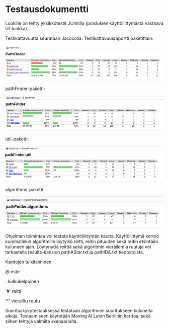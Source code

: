 # Testausdokumentti

Luokille on tehty yksikkötestit JUnitilla (poislukien käyttöliittymästä vastaava UI-luokka).

Testikattavuutta seurataan Jacocolla. Testikattavuusraportti paketittain:

![Paketit](kaikki_kansiot.png)

pathFinder-paketti:

![pathFinder](pathFinder.png)

util-paketti:

![util](util.png)

algorithms-paketti:

![algorithms](algorithms.png)

Ohjelman toimintaa voi testata käyttöliittymän kautta. Käyttöliittymä kertoo kummallekin algoritmille löytyikö reitti, reitin pituuden sekä reitin etsintään kuluneen ajan. Löytynyttä reittiä sekä algoritmin vierailemia ruutuja voi tarkastella results-kansion pathAStar.txt ja pathIDA.txt tiedostoista. 

Karttojen tulkitsiminen:

@	este

.	kulkukelpoinen

'#' 	reitti

'*'	vierailtu ruutu

Suorituskykytestauksessa testataan algoritmien suoritukseen kuluneita aikoja. Testaamiseen käytetään Moving AI Labin Berliinin karttaa, sekä siihen tehtyjä valmiita skenaarioita.
